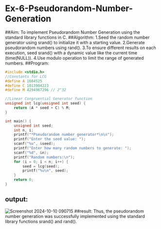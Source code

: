 # Ex-6-Pseudorandom-Number-Generation
##Aim:
To implement Pseudorandom Number Generation using the standard library functions in C.
##Algorithm:
1.Seed the random number generator using srand() to initialize it with a starting value.
2.Generate pseudorandom numbers using rand().
3.To ensure different results on each execution, seed srand() with a dynamic value like the current time (time(NULL)).
4.Use modulo operation to limit the range of generated numbers.
##Program:
```c
#include <stdio.h>
//Constants for LCG
#define A 1664525
#define C 1013904223
#define M 4294967296 // 2^32

//Linear Congruential Generator function
unsigned int lcg(unsigned int seed) {
    return (A * seed + C) % M;
}

int main() {
    unsigned int seed;
    int n, i;
    printf("*Pseudorandom number generator*\n\n");
    printf("Enter the seed value: ");
    scanf("%u", &seed);
    printf("Enter how many random numbers to generate: ");
    scanf("%d", &n);
    printf("Random numbers:\n");
    for (i = 0; i < n; i++) {
        seed = lcg(seed);
        printf("%u\n", seed);
    }
    return 0;
}
```
## output:
![Screenshot 2024-10-10 090715](https://github.com/user-attachments/assets/65f728a7-e4cc-4c2d-bebe-0ce4c95c3c48)
##result:
Thus, the pseudorandom number generation was successfully implemented using the standard library functions srand() and rand().

 
